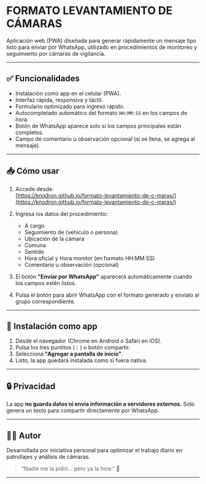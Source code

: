 # FORMATO LEVANTAMIENTO DE CÁMARAS

Aplicación web (PWA) diseñada para generar rápidamente un mensaje tipo listo para enviar por WhatsApp, utilizado en procedimientos de monitoreo y seguimiento por cámaras de vigilancia.

---

## ✅ Funcionalidades

- Instalación como app en el celular (PWA).
- Interfaz rápida, responsiva y táctil.
- Formulario optimizado para ingreso rápido.
- Autocompletado automático del formato `HH:MM:SS` en los campos de hora.
- Botón de WhatsApp aparece solo si los campos principales están completos.
- Campo de comentario u observación opcional (si se llena, se agrega al mensaje).

---

## 📥 Cómo usar

1. Accede desde:  
   [https://knodron.github.io/formato-levantamiento-de-c-maras/](https://knodron.github.io/formato-levantamiento-de-c-maras/)

2. Ingresa los datos del procedimiento:
   - A cargo
   - Seguimiento de (vehículo o persona)
   - Ubicación de la cámara
   - Comuna
   - Sentido
   - Hora oficial y Hora monitor (en formato HH:MM:SS)
   - Comentario u observación (opcional)

3. El botón **"Enviar por WhatsApp"** aparecerá automáticamente cuando los campos estén listos.

4. Pulsa el botón para abrir WhatsApp con el formato generado y envíalo al grupo correspondiente.

---

## 📲 Instalación como app

1. Desde el navegador (Chrome en Android o Safari en iOS).
2. Pulsa los tres puntitos (⋮) o botón compartir.
3. Selecciona **"Agregar a pantalla de inicio"**.
4. Listo, la app quedará instalada como si fuera nativa.

---

## 🔒 Privacidad

La app **no guarda datos ni envía información a servidores externos.** Solo genera un texto para compartir directamente por WhatsApp.

---

## 👮‍♂️ Autor

Desarrollada por iniciativa personal para optimizar el trabajo diario en patrullajes y análisis de cámaras.  
> “Nadie me la pidió... pero ya la hice.” 💪

---
